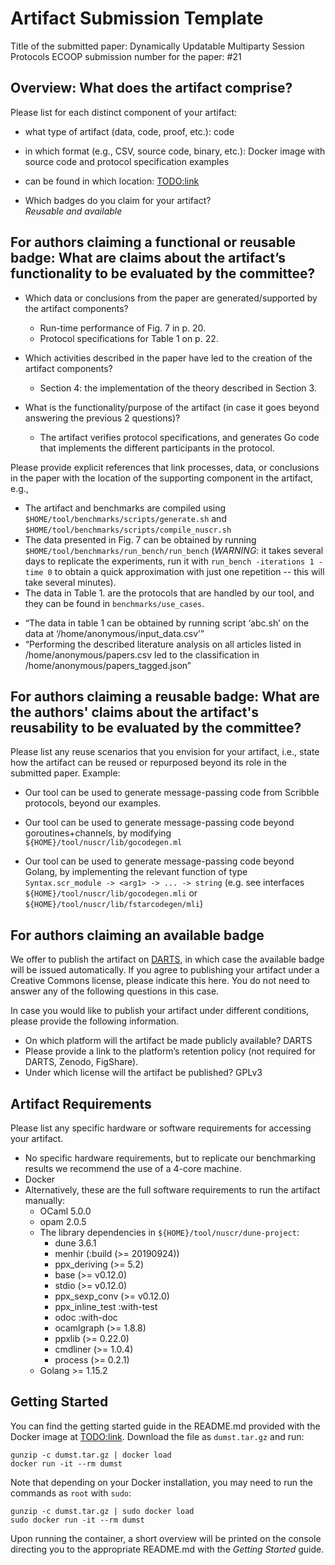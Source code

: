# Artifact Submission Template

Title of the submitted paper: Dynamically Updatable Multiparty Session Protocols
ECOOP submission number for the paper: #21

## Overview: What does the artifact comprise?

Please list for each distinct component of your artifact:

* what type of artifact (data, code, proof, etc.):
  code

* in which format (e.g., CSV, source code, binary, etc.):
  Docker image with source code and protocol specification examples

* can be found in which location:
  [TODO:link]()

* Which badges do you claim for your artifact?  
  _Reusable and available_

## For authors claiming a functional or reusable badge: What are claims about the artifact’s functionality to be evaluated by the committee?

* Which data or conclusions from the paper are generated/supported by the artifact components?
  - Run-time performance of Fig. 7 in p. 20.
  - Protocol specifications for Table 1 on p. 22.

* Which activities described in the paper have led to the creation of the artifact components?
  - Section 4: the implementation of the theory described in Section 3.

* What is the functionality/purpose of the artifact (in case it goes beyond answering the previous 2 questions)? 
  - The artifact verifies protocol specifications, and generates Go code that implements the different participants in the protocol.

Please provide explicit references that link processes, data, or conclusions in the paper with the location of the supporting component in the artifact, e.g., 

  - The artifact and benchmarks are compiled using `$HOME/tool/benchmarks/scripts/generate.sh` and `$HOME/tool/benchmarks/scripts/compile_nuscr.sh`
  - The data presented in Fig. 7 can be obtained by running `$HOME/tool/benchmarks/run_bench/run_bench` (*WARNING*: it takes several days to replicate the experiments, run it with `run_bench -iterations 1 -time 0` to obtain a quick approximation with just one repetition -- this will take several minutes).
  - The data in Table 1. are the protocols that are handled by our tool, and they can be found in `benchmarks/use_cases`.

* “The data in table 1 can be obtained by running script ‘abc.sh’ on the data at ‘/home/anonymous/input_data.csv’”
* “Performing the described literature analysis on all articles listed in /home/anonymous/papers.csv led to the classification in /home/anonymous/papers_tagged.json”

## For authors claiming a reusable badge: What are the authors' claims about the artifact's reusability to be evaluated by the committee?

Please list any reuse scenarios that you envision for your artifact, i.e., state how the artifact can be reused or repurposed beyond its role in the submitted paper. Example:

* Our tool can be used to generate message-passing code from Scribble protocols, beyond our examples.

* Our tool can be used to generate message-passing code beyond goroutines+channels, by modifying `${HOME}/tool/nuscr/lib/gocodegen.ml`

* Our tool can be used to generate message-passing code beyond Golang, by implementing the relevant function of type `Syntax.scr_module -> <arg1> -> ... -> string` (e.g. see interfaces `${HOME}/tool/nuscr/lib/gocodegen.mli` or `${HOME}/tool/nuscr/lib/fstarcodegen/mli`)

## For authors claiming an available badge

We offer to publish the artifact on [DARTS](https://drops.dagstuhl.de/opus/institut_darts.php), in which case the available badge will be issued automatically.
If you agree to publishing your artifact under a Creative Commons license, please indicate this here.
You do not need to answer any of the following questions in this case.

In case you would like to publish your artifact under different conditions, please provide the following information.

* On which platform will the artifact be made publicly available? DARTS
* Please provide a link to the platform’s retention policy (not required for DARTS, Zenodo, FigShare).
* Under which license will the artifact be published? GPLv3

## Artifact Requirements

Please list any specific hardware or software requirements for accessing your artifact.
* No specific hardware requirements, but to replicate our benchmarking results we recommend the use of a 4-core machine.
* Docker
* Alternatively, these are the full software requirements to run the artifact manually:
    - OCaml 5.0.0
    - opam 2.0.5
    - The library dependencies in `${HOME}/tool/nuscr/dune-project`:
        - dune 3.6.1
        - menhir (:build (>= 20190924))
        - ppx_deriving (>= 5.2)
        - base (>= v0.12.0)
        - stdio (>= v0.12.0)
        - ppx_sexp_conv (>= v0.12.0)
        - ppx_inline_test :with-test
        - odoc :with-doc
        - ocamlgraph (>= 1.8.8)
        - ppxlib (>= 0.22.0)
        - cmdliner (>= 1.0.4)
        - process (>= 0.2.1)
    - Golang >= 1.15.2

## Getting Started

You can find the getting started guide in the README.md provided with the Docker image at [TODO:link](). Download the file as `dumst.tar.gz` and run:
```
gunzip -c dumst.tar.gz | docker load
docker run -it --rm dumst
```
Note that depending on your Docker installation, you may need to run the commands as `root` with `sudo`:
```
gunzip -c dumst.tar.gz | sudo docker load
sudo docker run -it --rm dumst
```
Upon running the container, a short overview will be printed on the console directing you to the appropriate README.md with the _Getting Started_ guide.
